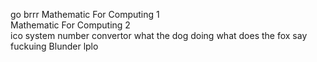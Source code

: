 go brrr
Mathematic For Computing 1 
<br>Mathematic For Computing 2 
<br>ico system number convertor
what the dog doing
what does the fox say
<br> fuckuing Blunder
lplo

